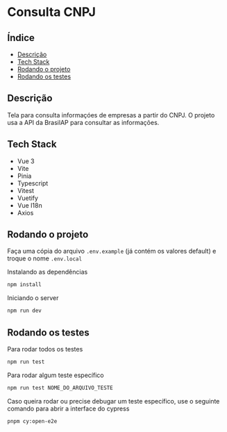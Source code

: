 # Consulta CNPJ
## Índice
- [Descrição](#descrição)
- [Tech Stack](#tech-stack)
- [Rodando o projeto](#rodando-o-projeto)
- [Rodando os testes](#rodando-os-testes)

## Descrição
Tela para consulta informaçóes de empresas a partir do CNPJ. O projeto usa a API da BrasilAP para consultar as informações.

## Tech Stack
- Vue 3
- Vite
- Pinia
- Typescript
- Vitest
- Vuetify
- Vue I18n
- Axios

## Rodando o projeto
Faça uma cópia do arquivo `.env.example` (já contém os valores default) e troque o nome `.env.local`

Instalando as dependências
```bash
npm install
```

Iniciando o server
```bash
npm run dev
```

## Rodando os testes
Para rodar todos os testes
```bash
npm run test
```

Para rodar algum teste específico
```bash
npm run test NOME_DO_ARQUIVO_TESTE
```

Caso queira rodar ou precise debugar um teste específico, use o seguinte comando para abrir a interface do cypress
```bash
pnpm cy:open-e2e
```
